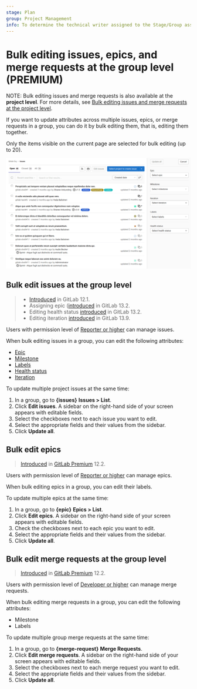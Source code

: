 ```yaml
---
stage: Plan
group: Project Management
info: To determine the technical writer assigned to the Stage/Group associated with this page, see https://about.gitlab.com/handbook/engineering/ux/technical-writing/#assignments
---
```


# Bulk editing issues, epics, and merge requests at the group level **(PREMIUM)**

NOTE:
Bulk editing issues and merge requests is also available at the **project level**.
For more details, see [Bulk editing issues and merge requests at the project level](../../project/bulk_editing.md).

If you want to update attributes across multiple issues, epics, or merge requests in a group, you
can do it by bulk editing them, that is, editing them together.

Only the items visible on the current page are selected for bulk editing (up to 20).

![Bulk editing](img/bulk_editing_v13_11.png)

## Bulk edit issues at the group level

> - [Introduced](https://gitlab.com/gitlab-org/gitlab/-/issues/7249) in GitLab 12.1.
> - Assigning epic ([introduced](https://gitlab.com/gitlab-org/gitlab/-/issues/210470) in GitLab 13.2.
> - Editing health status [introduced](https://gitlab.com/gitlab-org/gitlab/-/issues/218395) in GitLab 13.2.
> - Editing iteration [introduced](https://gitlab.com/gitlab-org/gitlab/-/issues/196806) in GitLab 13.9.

Users with permission level of [Reporter or higher](../../permissions.md) can manage issues.

When bulk editing issues in a group, you can edit the following attributes:

- [Epic](../epics/index.md)
- [Milestone](../../project/milestones/index.md)
- [Labels](../../project/labels.md)
- [Health status](../../project/issues/managing_issues.md#health-status)
- [Iteration](../iterations/index.md)

To update multiple project issues at the same time:

1. In a group, go to **{issues}** **Issues > List**.
1. Click **Edit issues**. A sidebar on the right-hand side of your screen appears with editable fields.
1. Select the checkboxes next to each issue you want to edit.
1. Select the appropriate fields and their values from the sidebar.
1. Click **Update all**.

## Bulk edit epics

> [Introduced](https://gitlab.com/gitlab-org/gitlab/-/issues/7250) in [GitLab Premium](https://about.gitlab.com/pricing/) 12.2.

Users with permission level of [Reporter or higher](../../permissions.md) can manage epics.

When bulk editing epics in a group, you can edit their labels.

To update multiple epics at the same time:

1. In a group, go to **{epic}** **Epics > List**.
1. Click **Edit epics**. A sidebar on the right-hand side of your screen appears with editable fields.
1. Check the checkboxes next to each epic you want to edit.
1. Select the appropriate fields and their values from the sidebar.
1. Click **Update all**.

## Bulk edit merge requests at the group level

> [Introduced](https://gitlab.com/gitlab-org/gitlab/-/issues/12719) in [GitLab Premium](https://about.gitlab.com/pricing/) 12.2.

Users with permission level of [Developer or higher](../../permissions.md) can manage merge requests.

When bulk editing merge requests in a group, you can edit the following attributes:

- Milestone
- Labels

To update multiple group merge requests at the same time:

1. In a group, go to **{merge-request}** **Merge Requests**.
1. Click **Edit merge requests**. A sidebar on the right-hand side of your screen appears with
   editable fields.
1. Select the checkboxes next to each merge request you want to edit.
1. Select the appropriate fields and their values from the sidebar.
1. Click **Update all**.
